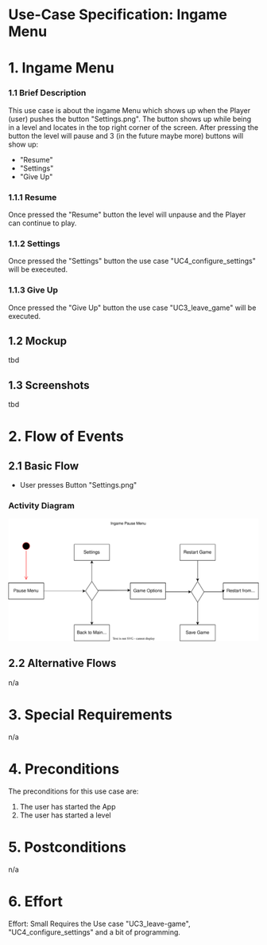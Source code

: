 # Use-Case Specification: Ingame Menu

# 1. Ingame Menu

### 1.1 Brief Description
This use case is about the ingame Menu which shows up when the Player (user) pushes the  button "Settings.png". The button shows up while being in a level and locates in the top right corner of the screen. After pressing the button the level will pause and 3 (in the future maybe more) buttons will show up:
- "Resume"
- "Settings"
- "Give Up"

### 1.1.1 Resume
Once pressed the "Resume" button the level will unpause and the Player can continue to play.

### 1.1.2 Settings
Once pressed the "Settings" button the use case "UC4_configure_settings" will be execeuted.

### 1.1.3 Give Up
Once pressed the "Give Up" button the use case "UC3_leave_game" will be executed.

## 1.2 Mockup 
tbd

## 1.3 Screenshots
tbd

# 2. Flow of Events

## 2.1 Basic Flow
- User presses Button "Settings.png"

### Activity Diagram
![ingame menu](../Pictures/AD6_ingame_menu.drawio.svg)

## 2.2 Alternative Flows
n/a

# 3. Special Requirements
n/a

# 4. Preconditions
The preconditions for this use case are:
1. The user has started the App
2. The user has started a level

# 5. Postconditions
n/a

# 6. Effort

Effort: Small
Requires the Use case "UC3_leave-game", "UC4_configure_settings" and a bit of programming.
